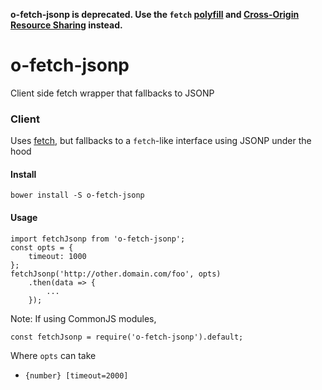 **o-fetch-jsonp is deprecated. Use the `fetch` [polyfill](http://polyfill.io/) and [Cross-Origin Resource Sharing](https://developer.mozilla.org/en-US/docs/Web/HTTP/CORS) instead.**

# o-fetch-jsonp

Client side fetch wrapper that fallbacks to JSONP

### Client

Uses [fetch](https://developer.mozilla.org/en-US/docs/Web/API/Fetch_API), but fallbacks to a `fetch`-like interface using JSONP under the hood

#### Install

    bower install -S o-fetch-jsonp

#### Usage

    import fetchJsonp from 'o-fetch-jsonp';
    const opts = {
        timeout: 1000
    };
    fetchJsonp('http://other.domain.com/foo', opts)
        .then(data => {
            ...
        });

Note: If using CommonJS modules,

    const fetchJsonp = require('o-fetch-jsonp').default;

Where `opts` can take

 * `{number} [timeout=2000]`
